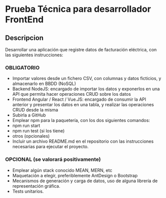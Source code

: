 # Prueba Técnica para desarrollador FrontEnd

## Descripcion
Desarrollar una aplicación que registre datos de facturación eléctrica, con las siguientes instrucciones:

### OBLIGATORIO
- Importar valores desde un fichero CSV, con columnas y datos ficticios, y almacenarlo en BBDD (NoSQL)
- Backend NodeJS: encargado de importar los datos y exponerlos en una API que permita hacer operaciones CRUD sobre los datos
- Frontend Angular / React / Vue.JS: encargado de consumir la API anterior y presentar los datos en una tabla, y realizar las operaciones CRUD desde la misma
- Subirla a GitHub
- Emplear npm para la paquetería, con los dos siguientes comandos:
- npm run start
- npm run test (si los tiene)
- otros (opcionales)
- Incluir un archivo README.md en el repositorio con las instrucciones necesarias para ejecutar el proyecto.

### OPCIONAL (se valorará positivamente)
- Emplear algún stack conocido MEAN, MERN, etc
- Maquetación a elegir, preferiblemente AntDesign o Bootstrap
- Mecanismos de generación y carga de datos, uso de alguna librería de representación gráfica.
- Tests unitarios.
